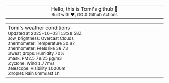 
<div align="center">
<table>
<tbody>
<td align="center">
<img width="2000" height="0"><br>
Hello, this is Tomi's github 👋<br>
<sup>Built with ❤️, GO & Github Actions</sup><br>
<img width="2000" height="0">
</td>
</tbody>
</table>
</div>
<table>
<tbody>
<td align="left">
<img width="2000" height="0"><br>
Tomi's weather conditions<br>
<sup>Updated at 2025-10-03T13:28:58Z</sup><br>
<sup>:low_brightness: Overcast Clouds</sup><br>
<sup>:thermometer: Temperature 30.67 </sup><br>
<sup>:thermometer: Feels like 36.73</sup><br>
<sup>:sweat_drops: Humidity 70%</sup><br>
<sup>:mask: PM2.5 79.25 μg/m3</sup><br>
<sup>:cyclone: Wind 1.77m/s </sup><br>
<sup>:telescope: Visibility 10000m </sup><br>
<sup>:droplet: Rain 0mm/last 1h </sup><br>
<img width="2000" height="0">
</td>
<td align="left">
<img width="2000" height="0"><br>
<br>
<img width="2000" height="0">
</td>
</tbody>
</table>
</div>
    